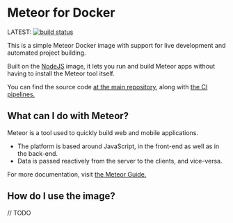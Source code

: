 Meteor for Docker
=================

LATEST: [![build status](https://git.larsvanherk.com/docker-images/meteor/badges/master/build.svg)](https://git.larsvanherk.com/docker-images/meteor/commits/master)

This is a simple Meteor Docker image with support for live development and automated project building.

Built on the [NodeJS](https://hub.docker.com/_/node/) image, it lets you run and build Meteor apps without having to install the Meteor tool itself.

You can find the source code [at the main repository](https://git.larsvanherk.com/docker-images/meteor), along with [the CI pipelines.](https://git.larsvanherk.com/docker-images/meteor/pipelines)

## What can I do with Meteor?

Meteor is a tool used to quickly build web and mobile applications.

* The platform is based around JavaScript, in the front-end as well as in the back-end.  
* Data is passed reactively from the server to the clients, and vice-versa.

For more documentation, visit [the Meteor Guide.](https://guide.meteor.com/)

## How do I use the image?

// TODO
